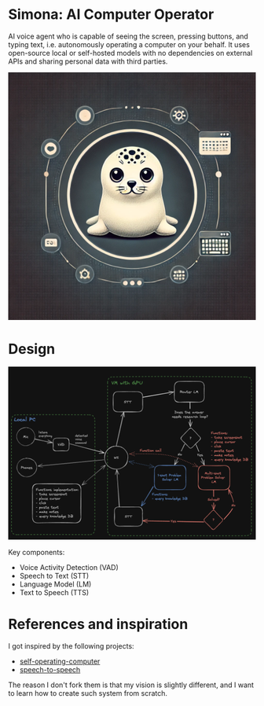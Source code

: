 # Simona: AI Computer Operator

AI voice agent who is capable of seeing the screen, pressing buttons, and typing text, i.e. autonomously operating a computer on your behalf. It uses open-source local or self-hosted models with no dependencies on external APIs and sharing personal data with third parties.

<img src="images/logo.webp" width="600">

# Design

![design_v1.png](images/design_v1.png)

Key components:
- Voice Activity Detection (VAD)
- Speech to Text (STT)
- Language Model (LM)
- Text to Speech (TTS)

# References and inspiration

I got inspired by the following projects:
- [self-operating-computer](https://github.com/OthersideAI/self-operating-computer/tree/main)
- [speech-to-speech](https://github.com/huggingface/speech-to-speech/tree/main)

The reason I don't fork them is that my vision is slightly different, and I want to learn how to create such system from scratch.